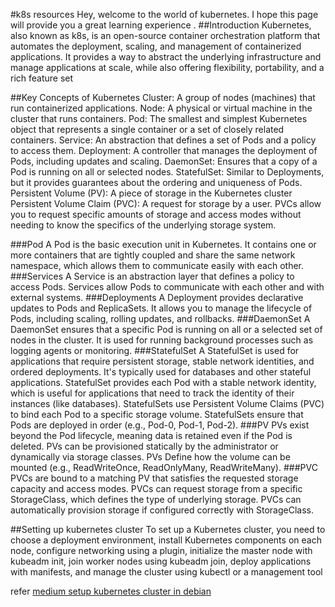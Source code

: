 #k8s resources
Hey, welcome to the world of kubernetes. I hope this page will provide you a great learning experience .
##Introduction
Kubernetes, also known as k8s, is an open-source container orchestration platform that automates the deployment, scaling, and management of containerized applications. It provides a way to abstract the underlying infrastructure and manage applications at scale, while also offering flexibility, portability, and a rich feature set

##Key Concepts of Kubernetes
Cluster: A group of nodes (machines) that run containerized applications.
Node: A physical or virtual machine in the cluster that runs containers.
Pod: The smallest and simplest Kubernetes object that represents a single container or a set of closely related containers.
Service: An abstraction that defines a set of Pods and a policy to access them.
Deployment: A controller that manages the deployment of Pods, including updates and scaling.
DaemonSet: Ensures that a copy of a Pod is running on all or selected nodes.
StatefulSet: Similar to Deployments, but it provides guarantees about the ordering and uniqueness of Pods.
Persistent Volume (PV): A piece of storage in the Kubernetes cluster
Persistent Volume Claim (PVC):  A request for storage by a user. PVCs allow you to request specific amounts of storage and access modes without needing to know the specifics of the underlying storage system.

###Pod
A Pod is the basic execution unit in Kubernetes. It contains one or more containers that are tightly coupled and share the same network namespace, which allows them to communicate easily with each other.
###Services
A Service is an abstraction layer that defines a policy to access Pods. Services allow Pods to communicate with each other and with external systems.
###Deployments
A Deployment provides declarative updates to Pods and ReplicaSets. It allows you to manage the lifecycle of Pods, including scaling, rolling updates, and rollbacks.
###DaemonSet
A DaemonSet ensures that a specific Pod is running on all or a selected set of nodes in the cluster. It is used for running background processes such as logging agents or monitoring.
###StatefulSet
A StatefulSet is used for applications that require persistent storage, stable network identities, and ordered deployments. It's typically used for databases and other stateful applications.
StatefulSet provides each Pod with a stable network identity, which is useful for applications that need to track the identity of their instances (like databases).
StatefulSets use Persistent Volume Claims (PVC) to bind each Pod to a specific storage volume.
StatefulSets ensure that Pods are deployed in order (e.g., Pod-0, Pod-1, Pod-2).
###PV
PVs exist beyond the Pod lifecycle, meaning data is retained even if the Pod is deleted.
PVs can be provisioned statically by the administrator or dynamically via storage classes.
PVs Define how the volume can be mounted (e.g., ReadWriteOnce, ReadOnlyMany, ReadWriteMany).
###PVC
PVCs are bound to a matching PV that satisfies the requested storage capacity and access modes.
PVCs can request storage from a specific StorageClass, which defines the type of underlying storage.
PVCs can automatically provision storage if configured correctly with StorageClass.


##Setting up kubernetes cluster
To set up a Kubernetes cluster, you need to choose a deployment environment, install Kubernetes components on each node, configure networking using a plugin, initialize the master node with kubeadm init, join worker nodes using kubeadm join, deploy applications with manifests, and manage the cluster using kubectl or a management tool

refer [medium setup kubernetes cluster in debian](https://medium.com/@achyuth.payani2000/microcks-mock-api-server-in-kubernetes-d2382d14510a)









